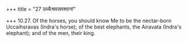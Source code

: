 +++
title = "27 उच्चैःश्रवसमश्वानां"

+++
10.27. Of the horses, you should know Me to be the nectar-born
Uccaihsravas (Indra's horse); of the best elephants, the Airavata
(Indra's elephant); and of the men, their king.
